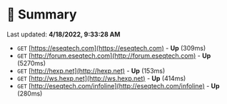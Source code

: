 # 📖 Summary
Last updated: **4/18/2022, 9:33:28 AM**

- `GET` [https://eseqtech.com](https://eseqtech.com) - **Up** (309ms)
- `GET` [http://forum.eseqtech.com](http://forum.eseqtech.com) - **Up** (5270ms)
- `GET` [http://hexp.net](http://hexp.net) - **Up** (153ms)
- `GET` [http://ws.hexp.net](http://ws.hexp.net) - **Up** (414ms)
- `GET` [http://eseqtech.com/infoline](http://eseqtech.com/infoline) - **Up** (280ms)
